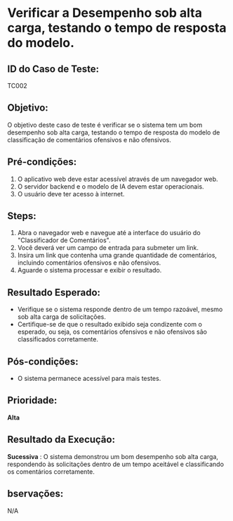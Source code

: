 # Verificar a Desempenho sob alta carga, testando o tempo de resposta do modelo.

## ID do Caso de Teste:
TC002

## Objetivo: 
O objetivo deste caso de teste é verificar se o sistema tem um bom desempenho sob alta carga, testando o tempo de resposta do modelo de classificação de comentários ofensivos e não ofensivos.

## Pré-condições:
1. O aplicativo web deve estar acessível através de um navegador web.
2. O servidor backend e o modelo de IA devem estar operacionais.
3. O usuário deve ter acesso à internet.

## Steps:
1. Abra o navegador web e navegue até a interface do usuário do "Classificador de Comentários".
2. Você deverá ver um campo de entrada para submeter um link.
3. Insira um link que contenha uma grande quantidade de comentários, incluindo comentários ofensivos e não ofensivos.
4. Aguarde o sistema processar e exibir o resultado.

## Resultado Esperado:
- Verifique se o sistema responde dentro de um tempo razoável, mesmo sob alta carga de solicitações.
- Certifique-se de que o resultado exibido seja condizente com o esperado, ou seja, os comentários ofensivos e não ofensivos são classificados corretamente.

## Pós-condições:
- O sistema permanece acessível para mais testes.

## Prioridade: 
**Alta**

## Resultado da Execução:
**Sucessiva** : O sistema demonstrou um bom desempenho sob alta carga, respondendo às solicitações dentro de um tempo aceitável e classificando os comentários corretamente.

## bservações:
N/A
